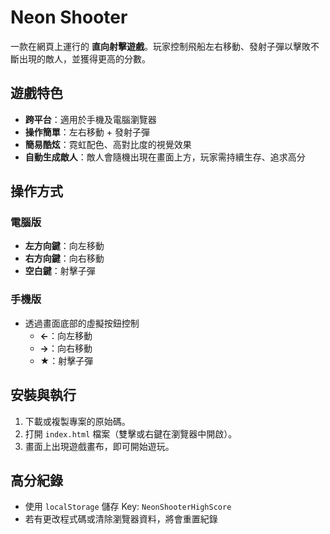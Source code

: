 # Neon Shooter

一款在網頁上運行的 **直向射擊遊戲**。玩家控制飛船左右移動、發射子彈以擊敗不斷出現的敵人，並獲得更高的分數。

## 遊戲特色

- **跨平台**：適用於手機及電腦瀏覽器
- **操作簡單**：左右移動 + 發射子彈
- **簡易酷炫**：霓虹配色、高對比度的視覺效果
- **自動生成敵人**：敵人會隨機出現在畫面上方，玩家需持續生存、追求高分

## 操作方式

### 電腦版
- **左方向鍵**：向左移動
- **右方向鍵**：向右移動
- **空白鍵**：射擊子彈

### 手機版
- 透過畫面底部的虛擬按鈕控制
  - **←**：向左移動
  - **→**：向右移動
  - **★**：射擊子彈

## 安裝與執行

1. 下載或複製專案的原始碼。
2. 打開 `index.html` 檔案（雙擊或右鍵在瀏覽器中開啟）。
3. 畫面上出現遊戲畫布，即可開始遊玩。

## 高分紀錄

- 使用 `localStorage` 儲存 Key: `NeonShooterHighScore`
- 若有更改程式碼或清除瀏覽器資料，將會重置紀錄